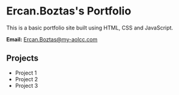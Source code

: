 # Ercan.Boztas's Portfolio

This is a basic portfolio site built using HTML, CSS and JavaScript.

**Email:** Ercan.Boztas@my-aolcc.com

## Projects
- Project 1
- Project 2
- Project 3